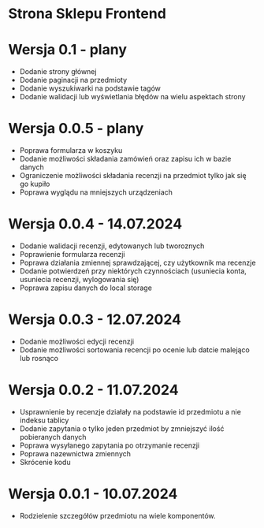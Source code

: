 # Strona Sklepu Frontend

# Wersja 0.1 - plany

- Dodanie strony głównej
- Dodanie paginacji na przedmioty
- Dodanie wyszukiwarki na podstawie tagów
- Dodanie walidacji lub wyświetlania błędów na wielu aspektach strony

# Wersja 0.0.5 - plany

- Poprawa formularza w koszyku
- Dodanie możliwości składania zamówień oraz zapisu ich w bazie danych
- Ograniczenie możliwości składania recenzji na przedmiot tylko jak się go kupiło
- Poprawa wyglądu na mniejszych urządzeniach

# Wersja 0.0.4 - 14.07.2024

- Dodanie walidacji recenzji, edytowanych lub tworoznych 
- Poprawienie formularza recenzji 
- Poprawa działania zmiennej sprawdzającej, czy użytkownik ma recenzje
- Dodanie potwierdzeń przy niektórych czynnościach (usuniecia konta, usuniecia recenzji, wylogowania się) 
- Poprawa zapisu danych do local storage

# Wersja 0.0.3 - 12.07.2024

- Dodanie możliwości edycji recenzji
- Dodanie możliwości sortowania recencji po ocenie lub datcie malejąco lub rosnąco

# Wersja 0.0.2 - 11.07.2024

- Usprawnienie by recenzje działały na podstawie id przedmiotu a nie indeksu tablicy
- Dodanie zapytania o tylko jeden przedmiot by zmniejszyć ilość pobieranych danych
- Poprawa wysyłanego zapytania po otrzymanie recenzji
- Poprawa nazewnictwa zmiennych
- Skrócenie kodu

# Wersja 0.0.1 - 10.07.2024

- Rodzielenie szczegółów przedmiotu na wiele komponentów.

